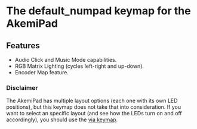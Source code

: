 # The default_numpad keymap for the AkemiPad


## Features
- Audio Click and Music Mode capabilities.
- RGB Matrix Lighting (cycles left-right and up-down).
- Encoder Map feature.

### Disclaimer
The AkemiPad has multiple layout options (each one with its own LED positions), but this keymap does not take that into consideration.
If you want to select an specific layout (and see how the LEDs turn on and off accordingly), you
should use the [via keymap](../via).
